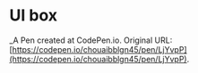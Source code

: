 # UI box 
 _A Pen created at CodePen.io. Original URL: [https://codepen.io/chouaibblgn45/pen/LjYvpP](https://codepen.io/chouaibblgn45/pen/LjYvpP).

 